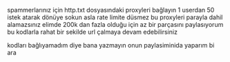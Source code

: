 spammerlarınız için http.txt dosyasındaki proxyleri bağlayın 1 userdan 50 istek atarak dönüye sokun asla rate limite düsmez bu proxyleri parayla dahil alamazsınız elimde 200k dan fazla olduğu için az bir parçasını 
paylasıyorum bu kodlarla rahat bir sekilde url çalmaya devam edebilirsiniz 
 
 
kodları bağlıyamadım diye bana yazmayın onun paylasiminida yaparım bi ara
